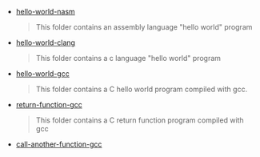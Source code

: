 - [hello-world-nasm](./hello-world-nasm/Readme.md)

    > This folder contains an assembly language "hello world" program

- [hello-world-clang](./hello-world-clang/Readme.md)

    >This folder contains a c language "hello world" program

- [hello-world-gcc](./hello-world-gcc/Readme.md)

    > This folder contains a C hello world program compiled with gcc.

- [return-function-gcc](./return-function-gcc/Readme.md)

    > This folder contains a C return function program compiled with gcc

- [call-another-function-gcc](./call-another-function-gcc/Readme.md)
